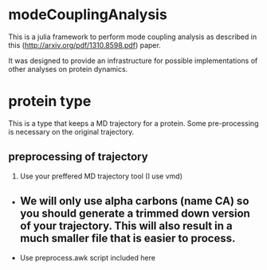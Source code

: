 # modeCouplingAnalysis

This is a julia framework to perform mode coupling analysis as described in this (http://arxiv.org/pdf/1310.8598.pdf) paper. 

It was designed to provide an infrastructure for possible implementations of other analyses on protein dynamics. 

# protein type

This is a type that keeps a MD trajectory for a protein. Some pre-processing is necessary on the original trajectory.

## preprocessing of trajectory

1. Use your preffered MD trajectory tool (I use vmd)
 
- We will only use alpha carbons (name CA) so you should generate a trimmed down version of your trajectory. This will also result in a much smaller file that is easier to process.
  - 

- Use preprocess.awk script included here
